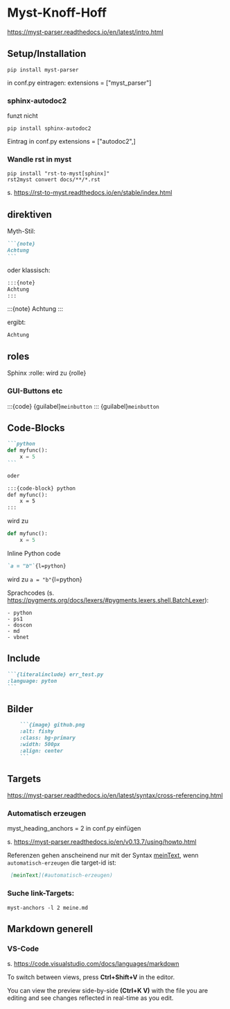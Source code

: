 # Myst-Knoff-Hoff

https://myst-parser.readthedocs.io/en/latest/intro.html

## Setup/Installation

```shell
pip install myst-parser
```

in conf.py eintragen:
extensions = ["myst_parser"]

### sphinx-autodoc2
funzt nicht
```shell
pip install sphinx-autodoc2
```
Eintrag in conf.py extensions = ["autodoc2",]

### Wandle rst in myst

```shell
pip install "rst-to-myst[sphinx]"
rst2myst convert docs/**/*.rst
```
s. https://rst-to-myst.readthedocs.io/en/stable/index.html

## direktiven

Myth-Stil:
````md
```{note}
Achtung
```
````

oder klassisch:

````md
:::{note}
Achtung
:::
````

:::{note}
Achtung
:::


ergibt:

```{note}
Achtung
```

## roles
Sphinx :rolle: wird zu {rolle}

### GUI-Buttons etc
:::{code}
{guilabel}`meinbutton`
:::
{guilabel}`meinbutton`

## Code-Blocks


````md
```python
def myfunc():
    x = 5
```

oder

:::{code-block} python
def myfunc():
    x = 5
:::

````
 wird zu

```python
def myfunc():
    x = 5
```

Inline Python code 
```md
`a = "b"`{l=python}
```
wird zu `a = "b"`{l=python}

Sprachcodes (s. https://pygments.org/docs/lexers/#pygments.lexers.shell.BatchLexer):

    - python
    - ps1
    - doscon
    - md
    - vbnet

## Include
````md
```{literalinclude} err_test.py
:language: pyton
```
````

## Bilder
````md
    ```{image} github.png
    :alt: fishy
    :class: bg-primary
    :width: 500px
    :align: center
    ```
````

## Targets

https://myst-parser.readthedocs.io/en/latest/syntax/cross-referencing.html

### Automatisch erzeugen
myst_heading_anchors = 2 in conf.py einfügen

s. https://myst-parser.readthedocs.io/en/v0.13.7/using/howto.html

Referenzen gehen anscheinend nur mit der Syntax [meinText](#automatisch-erzeugen), wenn `automatisch-erzeugen` die target-id ist:
```md
 [meinText](#automatisch-erzeugen)
```

### Suche link-Targets:
```console
myst-anchors -l 2 meine.md
```

## Markdown generell

### VS-Code

s. https://code.visualstudio.com/docs/languages/markdown

To switch between views, press **Ctrl+Shift+V** in the editor. 

You can view the preview side-by-side **(Ctrl+K V)** with the file you are editing and see changes reflected in real-time as you edit.